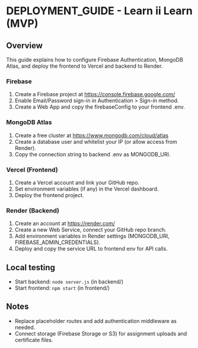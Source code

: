 
# DEPLOYMENT_GUIDE - Learn ii Learn (MVP)

## Overview
This guide explains how to configure Firebase Authentication, MongoDB Atlas, and deploy the frontend to Vercel and backend to Render.

### Firebase
1. Create a Firebase project at https://console.firebase.google.com/
2. Enable Email/Password sign-in in Authentication > Sign-in method.
3. Create a Web App and copy the firebaseConfig to your frontend .env.

### MongoDB Atlas
1. Create a free cluster at https://www.mongodb.com/cloud/atlas
2. Create a database user and whitelist your IP (or allow access from Render).
3. Copy the connection string to backend .env as MONGODB_URI.

### Vercel (Frontend)
1. Create a Vercel account and link your GitHub repo.
2. Set environment variables (if any) in the Vercel dashboard.
3. Deploy the frontend project.

### Render (Backend)
1. Create an account at https://render.com/
2. Create a new Web Service, connect your GitHub repo branch.
3. Add environment variables in Render settings (MONGODB_URI, FIREBASE_ADMIN_CREDENTIALS).
4. Deploy and copy the service URL to frontend env for API calls.

## Local testing
- Start backend: `node server.js` (in backend/)
- Start frontend: `npm start` (in frontend/)

## Notes
- Replace placeholder routes and add authentication middleware as needed.
- Connect storage (Firebase Storage or S3) for assignment uploads and certificate files.
